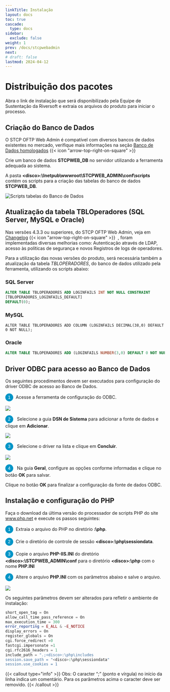 ```yaml
---
linkTitle: Instalação
layout: docs
toc: true
cascade:
  type: docs
sidebar:
  exclude: false
weight: 1
prev: /docs/stcpwebadmin
next:
# draft: false
lastmod: 2024-04-12
---
```

# Distribuição dos pacotes

Abra o link de instalação que será disponibilizado pela Equipe de Sustentação da Riversoft e extraia os arquivos do produto para iniciar o processo.

## Criação do Banco de Dados

O STCP OFTP Web Admin é compatível com diversos bancos de dados existentes no mercado, verifique mais informações na seção <a href="/utils/database" target="_blank">Banco de Dados homologados</a> {{< icon "arrow-top-right-on-square" >}} &nbsp;

Crie um banco de dados **STCPWEB_DB** no servidor utilizando a ferramenta adequada ao sistema.

A pasta **\<disco>:\Inetpub\wwwroot\STCPWEB_ADMIN\conf\scripts** contém os scripts para a criação das tabelas do banco de dados **STCPWEB_DB**.

<!-- ![](./imagem2/img16.png) -->
![](web-admin-06.png "Scripts tabelas do Banco de Dados")

## Atualização da tabela TBLOperadores (SQL Server, MySQL e Oracle)

Nas versões 4.3.3 ou superiores, do STCP OFTP Web Admin, veja em <a href="/changelog/stcpadmin/" target="_blank">Changelog</a> {{< icon "arrow-top-right-on-square" >}} &nbsp;, foram implementadas diversas melhorias como: Autenticação através de LDAP, acesso às políticas de segurança e novos Registros de logs de operadores.

Para a utilização das novas versões do produto, será necessária também a atualização da tabela _TBLOPERADORES_, do banco de dados utilizado pela ferramenta, utilizando os scripts abaixo:

### SQL Server

```sql
ALTER TABLE TBLOPERADORES ADD LOGINFAILS INT NOT NULL CONSTRAINT
[TBLOPERADORES_LOGINFAILS_DEFAULT]
DEFAULT(0);
```

### MySQL

```mysql
ALTER TABLE TBLOPERADORES ADD COLUMN (LOGINFAILS DECIMAL(38,0) DEFAULT 0 NOT NULL);
```

### Oracle

```sql
ALTER TABLE TBLOPERADORES ADD (LOGINFAILS NUMBER(3,0) DEFAULT 0 NOT NULL);
```

## Driver ODBC para acesso ao Banco de Dados

Os seguintes procedimentos devem ser executados para configuração do driver ODBC de acesso ao Banco de Dados.

<span style="display:inline-block; width: 25px; height: 25px; border-radius: 50%; background-color: #0095C7; color: white; text-align: center; line-height: 25px; font-size: 14px; font-family: Arial;">1</span> &nbsp;Acesse a ferramenta de configuração do ODBC.

![](web-admin-07.png "")

<span style="display:inline-block; width: 25px; height: 25px; border-radius: 50%; background-color: #0095C7; color: white; text-align: center; line-height: 25px; font-size: 14px; font-family: Arial;">2</span> &nbsp; Selecione a guia **DSN de Sistema** para adicionar a fonte de dados e clique em **Adicionar**.

![](web-admin-08.png)

<span style="display:inline-block; width: 25px; height: 25px; border-radius: 50%; background-color: #0095C7; color: white; text-align: center; line-height: 25px; font-size: 14px; font-family: Arial;">3</span> &nbsp; Selecione o driver na lista e clique em **Concluir**.

![](web-admin-09.png)

<span style="display:inline-block; width: 25px; height: 25px; border-radius: 50%; background-color: #0095C7; color: white; text-align: center; line-height: 25px; font-size: 14px; font-family: Arial;">4</span> &nbsp; Na guia **Geral**, configure as opções conforme informadas e clique no botão **OK** para salvar.

<!-- Na guia **Geral**, configure as opções conforme informadas (para Oracle8) e clique no botão **OK** para salvar. -->

<!-- ![](./imagem2/img20.png) -->

Clique no botão **OK** para finalizar a configuração da fonte de dados ODBC.

<!-- ![](./imagem2/img21.png) -->

## Instalação e configuração do PHP

Faça o download da última versão do processador de scripts PHP do site www.php.net e execute os passos seguintes:

<span style="display:inline-block; width: 25px; height: 25px; border-radius: 50%; background-color: #0095C7; color: white; text-align: center; line-height: 25px; font-size: 14px; font-family: Arial;">1</span> &nbsp;Extraia o arquivo do PHP no diretório **<disco>:\php**.

<span style="display:inline-block; width: 25px; height: 25px; border-radius: 50%; background-color: #0095C7; color: white; text-align: center; line-height: 25px; font-size: 14px; font-family: Arial;">2</span> &nbsp;Crie o diretório de controle de sessão **\<disco>:\php\sessiondata**.

<span style="display:inline-block; width: 25px; height: 25px; border-radius: 50%; background-color: #0095C7; color: white; text-align: center; line-height: 25px; font-size: 14px; font-family: Arial;">3</span> &nbsp;Copie o arquivo **PHP-IIS.INI** do diretório **\<disco>:\STCPWEB_ADMIN\conf** para o diretório **\<disco>:\php** com o nome **PHP.INI**

<span style="display:inline-block; width: 25px; height: 25px; border-radius: 50%; background-color: #0095C7; color: white; text-align: center; line-height: 25px; font-size: 14px; font-family: Arial;">4</span> &nbsp;Altere o arquivo **PHP.INI** com os parâmetros abaixo e salve o arquivo.

![](./imagem2/img22.png)

Os seguintes parâmetros devem ser alterados para refletir o ambiente de instalação:

```php {filename="PHP.INI"}
short_open_tag = On
allow_call_time_pass_reference = On
max_execution_time = 300
error_reporting = E_ALL & ~E_NOTICE
display_errors = On
register_globals = On
cgi.force_redirect =0
fastcgi.impersonate =1
cgi.rfc2616_headers = 1
include_path = ".;<disco>:\php\includes
session.save_path = "<disco>:\php\sessiondata"
session.use_cookies = 1
```
{{< callout type="info" >}}
Obs: O caracter “;” (ponto e vírgula) no início da linha indica um comentário. Para os parâmetros acima o caracter deve ser removido.
{{< /callout >}}

